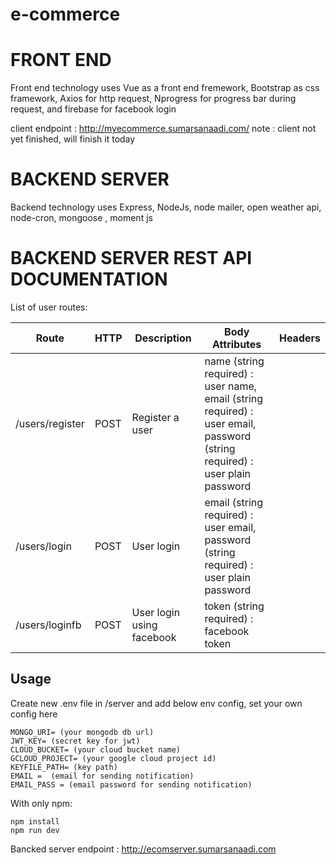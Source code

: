 # e-commerce
# FRONT END
Front end technology uses Vue as a front end fremework, Bootstrap as css framework, Axios for http request, Nprogress for progress bar during request, and firebase for facebook login

client endpoint : http://myecommerce.sumarsanaadi.com/
note : client not yet finished, will finish it today

# BACKEND SERVER
Backend technology uses Express, NodeJs, node mailer, open weather api, node-cron, mongoose , moment js

# BACKEND SERVER REST API DOCUMENTATION

List of user routes:

Route | HTTP | Description | Body Attributes | Headers
--- | --- | --- | --- | ---
/users/register | POST | Register a user | name (string required) : user name,<br/>email (string required) : user email,<br/>password (string required) : user plain password |
/users/login | POST | User login | email (string required) : user email,<br/>password (string required) : user plain password |
/users/loginfb | POST | User login using facebook | token (string required) : facebook token

## Usage
Create new .env file in /server and add below env config, set your own config here
```
MONGO_URI= (your mongodb db url)
JWT_KEY= (secret key for jwt)
CLOUD_BUCKET= (your cloud bucket name)
GCLOUD_PROJECT= (your google cloud project id)
KEYFILE_PATH= (key path)
EMAIL =  (email for sending notification)
EMAIL_PASS = (email password for sending notification)
```

With only npm:
```
npm install
npm run dev
```

Bancked server endpoint : http://ecomserver.sumarsanaadi.com
